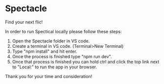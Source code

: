 # Spectacle
Find your next flic!

In order to run Spectical locally please follow these steps: 

1) Open the Spectacle folder in VS code.
2) Create a terminal in VS code. (Terminal>New Terminal)
3) Type "npm install" and hit enter.
4) Once the process is finished type "npm run dev".
5) Once that process is finished you can hold ctrl and click the top link next to "Local:" to run the app in your browser. 

Thank you for your time and consideration!
